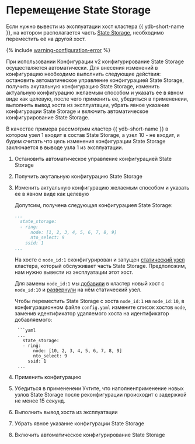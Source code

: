 # Перемещение State Storage

Если нужно вывести из эксплуатации хост кластера {{ ydb-short-name }}, на котором располагается часть [State Storage](../../../devops/configuration-management/configuration-v1/config-settings.md#domains-state), необходимо переместить её на другой хост.

{% include [warning-configuration-error](_includes/warning-configuration-error.md) %}

При использовании Конфигурации v2 конфигурирование State Storage осуществляется автоматически. Для внесения изменений в конфигурацию необходимо выполнить следующие действия: остановить автоматическое управление конфигурацией State Storage, получить акутальную конфигурацию State Storage, изменить актуальную конфигурацию желаемым способом и указать ее в явном виде как целевую, после чего применить ее, убедиться в примененеии, выполнить вывод хоста из эксплуатации, убрать явное указание конфигурации State Storage и включить автоматическое конфигурирование State Storage. 

В качестве примера рассмотрим кластер {{ ydb-short-name }} в котором узел 1 входит в состав State Storage, а узел 10 - не входит, и будем считать что цель изменения конфигурации State Storage заключается в выводе узла 1 из эксплуатации.


1. Остановить автоматическое управление конфигурацией State Storage
1. Получить акутальную конфигурацию State Storage
1. Изменить актуальную конфигурацию желаемым способом и указать ее в явном виде как целевую

    Допутсим, получена следующая конфигурациея State Storage:
    
    ```yaml
    ...
      state_storage:
      - ring:
          node: [1, 2, 3, 4, 5, 6, 7, 8, 9]
          nto_select: 9
        ssid: 1
    ...
    ```
    
    На хосте с `node_id:1` сконфигурирован и запущен [статический узел](../../../devops/configuration-management/configuration-v1/config-settings.md#hosts) кластера, который обслуживает часть State Storage. Предположим, нам нужно вывести из эксплуатации этот хост.
    
    Для замены `node_id:1` мы [добавили](cluster-expansion.md#add-host) в кластер новый хост с `node_id:10` и [развернули](cluster-expansion.md#add-static-node) на нём статический узел.
    
    Чтобы переместить State Storage с хоста `node_id:1` на `node_id:10`, в конфигурационном файле `config.yaml` измените список хостов `node`, заменив идентификатор удаляемого хоста на идентификатор добавляемого:
    
        ```yaml
        ...
          state_storage:
          - ring:
              node: [10, 2, 3, 4, 5, 6, 7, 8, 9]
              nto_select: 9
            ssid: 1
        ...
1. Применить конфигурацию
1. Убедиться в примененеии
  Учтите, что наполненприменение новых узлов State Storage после реконфигурации происходит с задержкой не менее 15 секунд.
1. Выполнить вывод хоста из эксплуатации
1. Убрать явное указание конфигурации State Storage
1. Включить автоматическое конфигурирование State Storage
